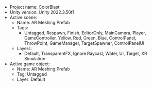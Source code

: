 <!-- UNITY CODE ASSIST INSTRUCTIONS START -->
- Project name: ColorBlast
- Unity version: Unity 2022.3.50f1
- Active scene:
  - Name: AR Meshing Prefab
  - Tags:
    - Untagged, Respawn, Finish, EditorOnly, MainCamera, Player, GameController, Yellow, Red, Green, Blue, ControlPanel, ThrowPoint, GameManager, TargetSpawner, ControlPanelUI
  - Layers:
    - Default, TransparentFX, Ignore Raycast, Water, UI, Target, XR Simulation
- Active game object:
  - Name: AR Meshing Prefab
  - Tag: Untagged
  - Layer: Default
<!-- UNITY CODE ASSIST INSTRUCTIONS END -->
